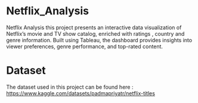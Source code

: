# Netflix_Analysis
Netflix Analysis this project presents an interactive data visualization of Netflix’s movie and TV show catalog, enriched with ratings , country and genre information. Built using Tableau, the dashboard provides insights into viewer preferences, genre performance, and top-rated content.

# Dataset
The dataset used in this project can be found here :
https://www.kaggle.com/datasets/padmapriyatr/netflix-titles

